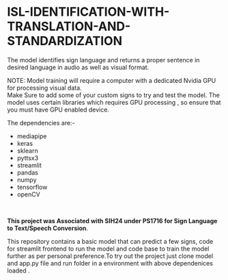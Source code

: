 # ISL-IDENTIFICATION-WITH-TRANSLATION-AND-STANDARDIZATION
The model identifies sign language and returns a proper sentence in desired language in audio as well as visual format.
 
NOTE: Model training will require a computer with a dedicated Nvidia GPU for processing visual data.
<br/>
Make Sure to add some of your custom signs to try and test the model. The model uses certain libraries which requires GPU processing , so ensure that you must have GPU enabled device.
 
The dependencies are:-  
* mediapipe<br/>  
* keras<br/>
* sklearn <br/>    
* pyttsx3 <br/> 
* streamlit<br/> 
* pandas<br/>
* numpy<br/>
* tensorflow<br/>
* openCV <br/>
 
<br/>

**This project was Associated with SIH24 under PS1716 for Sign Language to Text/Speech Conversion**.  

This repository contains a basic model that can predict a few signs, code for streamlit frontend to run the model and code base to train the model further as per personal preference.To try out the project just clone model and app.py file and run folder in a environment with above dependenices loaded . 
